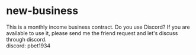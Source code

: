 # new-business
This is a monthly income business contract.
Do you use Discord?
If you are available to use it, please send me the friend request and let's discuss through discord.                  
discord: pbet1934
